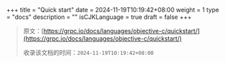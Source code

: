 +++
title = "Quick start"
date = 2024-11-19T10:19:42+08:00
weight = 1
type = "docs"
description = ""
isCJKLanguage = true
draft = false
+++

> 原文：[https://grpc.io/docs/languages/objective-c/quickstart/](https://grpc.io/docs/languages/objective-c/quickstart/)
>
> 收录该文档的时间：`2024-11-19T10:19:42+08:00`
